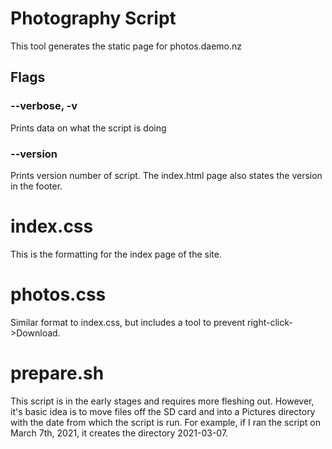 # Photography Script

This tool generates the static page for photos.daemo.nz

## Flags
### --verbose, -v
Prints data on what the script is doing

### --version
Prints version number of script. The index.html page also states the version in the footer.

# index.css
This is the formatting for the index page of the site.

# photos.css
Similar format to index.css, but includes a tool to prevent right-click->Download.

# prepare.sh
This script is in the early stages and requires more fleshing out. However, it's basic idea is to move files off the SD card and into a Pictures directory with the date from which the script is run. For example, if I ran the script on March 7th, 2021, it creates the directory 2021-03-07. 
